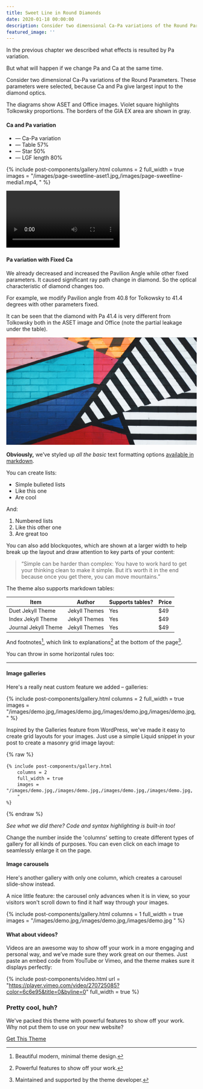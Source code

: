 ```yaml
---
title: Sweet Line in Round Diamonds
date: 2020-01-18 00:00:00
description: Consider two dimensional Ca-Pa variations of the Round Parameters. These parameters were selected, because Ca and Pa give largest input to the diamond optics.
featured_image: ''
---
```


In the previous chapter we described what effects is resulted by Pa variation.

But what will happen if we change Pa and Ca at the same time.

Consider two dimensional Ca-Pa variations of the Round Parameters. These parameters were selected, because Ca and Pa give largest input to the diamond optics.

The diagrams show ASET and Office images.
Violet square highlights Tolkowsky proportions. The borders of the GIA EX area are shown in gray.
#### Ca and Pa variation

* — Ca-Pa variation
* — Table 57%
* — Star 50%
* — LGF length 80%

{% include post-components/gallery.html
	columns = 2
	full_width = true
	images = "/images/page-sweetline-aset1.jpg,/images/page-sweetline-media1.mp4,
	"
%}

![](/images/page-sweetline-media1.mp4)

#### Pa variation with Fixed Ca

We already decreased and increased the Pavilion Angle while other fixed parameters. It caused significant ray path change in diamond. So the optical characteristic of diamond changes too.

For example, we modify Pavilion angle from 40.8 for Tolkowsky to 41.4 degrees with other parameters fixed.

It can be seen that the diamond with Pa 41.4 is very different from Tolkowsky both in the ASET image and Office (note the partial leakage under the table).



![](/images/demo.jpg)

**Obviously,** we’ve styled up *all the basic* text formatting options [available in markdown](https://github.com/adam-p/markdown-here/wiki/Markdown-Cheatsheet).

You can create lists:

* Simple bulleted lists
* Like this one
* Are cool

And:

1. Numbered lists
2. Like this other one
3. Are great too

You can also add blockquotes, which are shown at a larger width to help break up the layout and draw attention to key parts of your content:

> “Simple can be harder than complex: You have to work hard to get your thinking clean to make it simple. But it’s worth it in the end because once you get there, you can move mountains.”

The theme also supports markdown tables:

| Item                 | Author        | Supports tables? | Price |
|----------------------|---------------|------------------|-------|
| Duet Jekyll Theme    | Jekyll Themes | Yes              | $49   |
| Index Jekyll Theme   | Jekyll Themes | Yes              | $49   |
| Journal Jekyll Theme | Jekyll Themes | Yes              | $49   |

And footnotes[^1], which link to explanations[^2] at the bottom of the page[^3].

[^1]: Beautiful modern, minimal theme design.
[^2]: Powerful features to show off your work.
[^3]: Maintained and supported by the theme developer.

You can throw in some horizontal rules too:

---

#### Image galleries

Here's a really neat custom feature we added – galleries:

{% include post-components/gallery.html
	columns = 2
	full_width = true
	images = "/images/demo.jpg,/images/demo.jpg,/images/demo.jpg,/images/demo.jpg,
	"
%}

Inspired by the Galleries feature from WordPress, we've made it easy to create grid layouts for your images. Just use a simple Liquid snippet in your post to create a masonry grid image layout:

{% raw %}
```liquid
{% include post-components/gallery.html
	columns = 2
	full_width = true
	images = "/images/demo.jpg,/images/demo.jpg,/images/demo.jpg,/images/demo.jpg,
	"
%}
```
{% endraw %}

*See what we did there? Code and syntax highlighting is built-in too!*

Change the number inside the 'columns' setting to create different types of gallery for all kinds of purposes. You can even click on each image to seamlessly enlarge it on the page.


#### Image carousels

Here's another gallery with only one column, which creates a carousel slide-show instead.

A nice little feature: the carousel only advances when it is in view, so your visitors won't scroll down to find it half way through your images.

{% include post-components/gallery.html
	columns = 1
	full_width = true
	images = "/images/demo.jpg,/images/demo.jpg,/images/demo.jpg
	"
%}

#### What about videos?

Videos are an awesome way to show off your work in a more engaging and personal way, and we’ve made sure they work great on our themes. Just paste an embed code from YouTube or Vimeo, and the theme makes sure it displays perfectly:

{% include post-components/video.html
	url = "https://player.vimeo.com/video/270725085?color=6c6e95&title=0&byline=0"
	full_width = true
%}

### Pretty cool, huh?

We've packed this theme with powerful features to show off your work.
Why not put them to use on your new website?

<a href="https://jekyllthemes.io/theme/made-portfolio-jekyll-theme" class="button--fill">Get This Theme</a>
